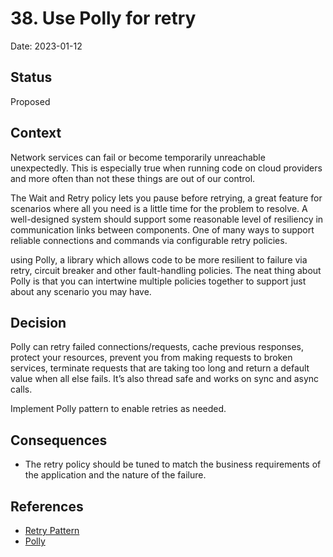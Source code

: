 # 38. Use Polly for retry

Date: 2023-01-12

## Status

Proposed

## Context

Network services can fail or become temporarily unreachable unexpectedly. This is especially true when running code on cloud providers and more often than not these things are out of our control. 

The Wait and Retry policy lets you pause before retrying, a great feature for scenarios where all you need is a little time for the problem to resolve. A well-designed system should support some reasonable level of resiliency in communication links between components. One of many ways to support reliable connections and commands via configurable retry policies.

using Polly, a library which allows code to be more resilient to failure via retry, circuit breaker and other fault-handling policies. The neat thing about Polly is that you can intertwine multiple policies together to support just about any scenario you may have. 

## Decision

 Polly can retry failed connections/requests, cache previous responses, protect your resources, prevent you from making requests to broken services, terminate requests that are taking too long and return a default value when all else fails. It’s also thread safe and works on sync and async calls. 
 
 Implement Polly pattern to enable retries as needed.

## Consequences

-  The retry policy should be tuned to match the business requirements of the application and the nature of the failure.
 

## References
* [Retry Pattern](https://learn.microsoft.com/en-us/azure/architecture/patterns/retry/)
* [Polly](https://sergeyakopov.com/reliable-database-connections-and-commands-with-polly/) 